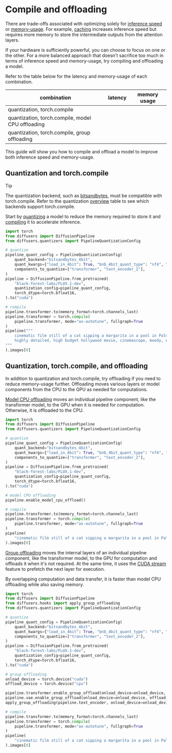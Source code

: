 <!--Copyright 2024 The HuggingFace Team. All rights reserved.

Licensed under the Apache License, Version 2.0 (the "License"); you may not use this file except in compliance with
the License. You may obtain a copy of the License at

http://www.apache.org/licenses/LICENSE-2.0

Unless required by applicable law or agreed to in writing, software distributed under the License is distributed on
an "AS IS" BASIS, WITHOUT WARRANTIES OR CONDITIONS OF ANY KIND, either express or implied. See the License for the
specific language governing permissions and limitations under the License.
-->

# Compile and offloading

There are trade-offs associated with optimizing solely for [inference speed](./fp16) or [memory-usage](./memory). For example, [caching](./cache) increases inference speed but requires more memory to store the intermediate outputs from the attention layers.

If your hardware is sufficiently powerful, you can choose to focus on one or the other. For a more balanced approach that doesn't sacrifice too much in terms of inference speed and memory-usage, try compiling and offloading a model.

Refer to the table below for the latency and memory-usage of each combination.

| combination | latency | memory usage |
|---|---|---|
| quantization, torch.compile |  |  |
| quantization, torch.compile, model CPU offloading |  |  |
| quantization, torch.compile, group offloading |  |  |

This guide will show you how to compile and offload a model to improve both inference speed and memory-usage.

## Quantization and torch.compile

> [!TIP]
> The quantization backend, such as [bitsandbytes](../quantization/bitsandbytes#torchcompile), must be compatible with torch.compile. Refer to the quantization [overview](https://huggingface.co/docs/transformers/quantization/overview#overview) table to see which backends support torch.compile.

Start by [quantizing](../quantization/overview) a model to reduce the memory required to store it and [compiling](./fp16#torchcompile) it to accelerate inference.

```py
import torch
from diffusers import DiffusionPipeline
from diffusers.quantizers import PipelineQuantizationConfig

# quantize
pipeline_quant_config = PipelineQuantizationConfig(
    quant_backend="bitsandbytes_4bit",
    quant_kwargs={"load_in_4bit": True, "bnb_4bit_quant_type": "nf4", "bnb_4bit_compute_dtype": torch.bfloat16},
    components_to_quantize=["transformer", "text_encoder_2"],
)
pipeline = DiffusionPipeline.from_pretrained(
    "black-forest-labs/FLUX.1-dev",
    quantization_config=pipeline_quant_config,
    torch_dtype=torch.bfloat16,
).to("cuda")

# compile
pipeline.transformer.to(memory_format=torch.channels_last)
pipeline.transformer = torch.compile(
    pipeline.transformer, mode="ax-autotune", fullgraph=True
)
pipeline("""
    cinematic film still of a cat sipping a margarita in a pool in Palm Springs, California
    highly detailed, high budget hollywood movie, cinemascope, moody, epic, gorgeous, film grain
"""
).images[0]
```

## Quantization, torch.compile, and offloading

In addition to quantization and torch.compile, try offloading if you need to reduce memory-usage further. Offloading moves various layers or model components from the CPU to the GPU as needed for computations.

<hfoptions id="offloading">
<hfoption id="model CPU offloading">

[Model CPU offloading](./memory#model-offloading) moves an individual pipeline component, like the transformer model, to the GPU when it is needed for computation. Otherwise, it is offloaded to the CPU.

```py
import torch
from diffusers import DiffusionPipeline
from diffusers.quantizers import PipelineQuantizationConfig

# quantize
pipeline_quant_config = PipelineQuantizationConfig(
    quant_backend="bitsandbytes_4bit",
    quant_kwargs={"load_in_4bit": True, "bnb_4bit_quant_type": "nf4", "bnb_4bit_compute_dtype": torch.bfloat16},
    components_to_quantize=["transformer", "text_encoder_2"],
)
pipeline = DiffusionPipeline.from_pretrained(
    "black-forest-labs/FLUX.1-dev",
    quantization_config=pipeline_quant_config,
    torch_dtype=torch.bfloat16,
).to("cuda")

# model CPU offloading
pipeline.enable_model_cpu_offload()

# compile
pipeline.transformer.to(memory_format=torch.channels_last)
pipeline.transformer = torch.compile(
    pipeline.transformer, mode="ax-autotune", fullgraph=True
)
pipeline(
    "cinematic film still of a cat sipping a margarita in a pool in Palm Springs, California, highly detailed, high budget hollywood movie, cinemascope, moody, epic, gorgeous, film grain"
).images[0]
```

</hfoption>
<hfoption id="group offloading">

[Group offloading](./memory#group-offloading) moves the internal layers of an individual pipeline component, like the transformer model, to the GPU for computation and offloads it when it's not required. At the same time, it uses the [CUDA stream](./memory#cuda-stream) feature to prefetch the next layer for execution.

By overlapping computation and data transfer, it is faster than model CPU offloading while also saving memory. 

```py
import torch
from diffusers import DiffusionPipeline
from diffusers.hooks import apply_group_offloading
from diffusers.quantizers import PipelineQuantizationConfig

# quantize
pipeline_quant_config = PipelineQuantizationConfig(
    quant_backend="bitsandbytes_4bit",
    quant_kwargs={"load_in_4bit": True, "bnb_4bit_quant_type": "nf4", "bnb_4bit_compute_dtype": torch.bfloat16},
    components_to_quantize=["transformer", "text_encoder_2"],
)
pipeline = DiffusionPipeline.from_pretrained(
    "black-forest-labs/FLUX.1-dev",
    quantization_config=pipeline_quant_config,
    torch_dtype=torch.bfloat16,
).to("cuda")

# group offloading
onload_device = torch.device("cuda")
offload_device = torch.device("cpu")

pipeline.transformer.enable_group_offload(onload_device=onload_device, offload_device=offload_device, offload_type="leaf_level", use_stream=True)
pipeline.vae.enable_group_offload(onload_device=onload_device, offload_type="leaf_level", use_stream=True)
apply_group_offloading(pipeline.text_encoder, onload_device=onload_device, offload_type="block_level", num_blocks_per_group=1, use_stream=True)

# compile
pipeline.transformer.to(memory_format=torch.channels_last)
pipeline.transformer = torch.compile(
    pipeline.transformer, mode="ax-autotune", fullgraph=True
)
pipeline(
    "cinematic film still of a cat sipping a margarita in a pool in Palm Springs, California, highly detailed, high budget hollywood movie, cinemascope, moody, epic, gorgeous, film grain"
).images[0]
```

</hfoption>
</hfoptions>